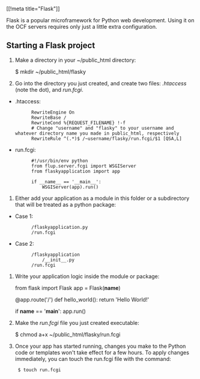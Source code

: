 [[!meta title="Flask"]]

Flask is a popular microframework for Python web development. Using it on the OCF servers requires only just a little extra configuration.


## Starting a Flask project

1.    Make a directory in your ~/public_html directory:

        $ mkdir ~/public_html/flasky

1.    Go into the directory you just created, and create two files: *.htaccess* (note the dot), and *run.fcgi*.

* .htaccess:

            RewriteEngine On
            RewriteBase /
            RewriteCond %{REQUEST_FILENAME} !-f
            # Change "username" and "flasky" to your username and whatever directory name you made in public_html, respectively
            RewriteRule ^(.*)$ /~username/flasky/run.fcgi/$1 [QSA,L]

* run.fcgi:

            #!/usr/bin/env python
            from flup.server.fcgi import WSGIServer
            from flaskyapplication import app

            if __name__ == '__main__':
                WSGIServer(app).run()

1.    Either add your application as a module in this folder or a subdirectory that will be treated as a python package:

* Case 1:

            /flaskyapplication.py
            /run.fcgi

* Case 2:

            /flaskyapplication
                /__init__.py
            /run.fcgi

1.   Write your application logic inside the module or package:

        from flask import Flask
        app = Flask(__name__)

        @app.route('/')
        def hello_world():
            return 'Hello World!'

        if __name__ == '__main__':
            app.run()

1.   Make the *run.fcgi* file you just created executable:

        $ chmod a+x ~/public_html/flasky/run.fcgi

1. Once your app has started running, changes you make to the Python code or
   templates won't take effect for a few hours. To apply changes immediately,
   you can touch the run.fcgi file with the command:

        $ touch run.fcgi
